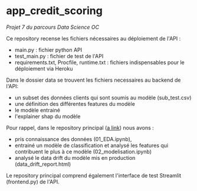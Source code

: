 # app_credit_scoring

*Projet 7 du parcours Data Science OC*

Ce repository recense les fichiers nécessaires au déploiement de l'API :
- main.py : fichier python API
- test_main.py : fichier de test de l'API
- requirements.txt, Procfile, runtime.txt : fichiers indispensables pour le déploiement via Heroku

Dans le dossier data se trouvent les fichiers necessaires au backend de l'API:
- un subset des données clients qui sont soumis au modèle (sub_test.csv)
- une définition des différentes features du modèle
- le modèle entrainé
- l'explainer shap du modèle


Pour rappel, dans le repository principal ([a link](https://github.com/estellec18/modele_de_scoring)) nous avons :
- pris connaissance des données (01_EDA.ipynb),
- entrainé un modèle de classification et analysé les features qui contribuent le plus à ce modèle (02_modelisation.ipynb)
- analysé le data drift du modèle mis en production (data_drift_report.html)

Le repository principal comprend également l'interface de test Streamlit (frontend.py) de l'API.




